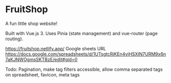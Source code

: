 # FruitShop

A fun little shop website!

Built with Vue.js 3. Uses Pinia (state management) and vue-router (page routing).

https://fruitshop.netlify.app/
Google sheets URL
https://docs.google.com/spreadsheets/d/1UTsgtcRiKEn4vjHSXIN7URM9x6n7aKJNWOgmsSKTBzE/edit#gid=0

Todo:
Pagination, make tag filters accessible, allow comma separated tags on spreadsheet, favicon, meta tags
